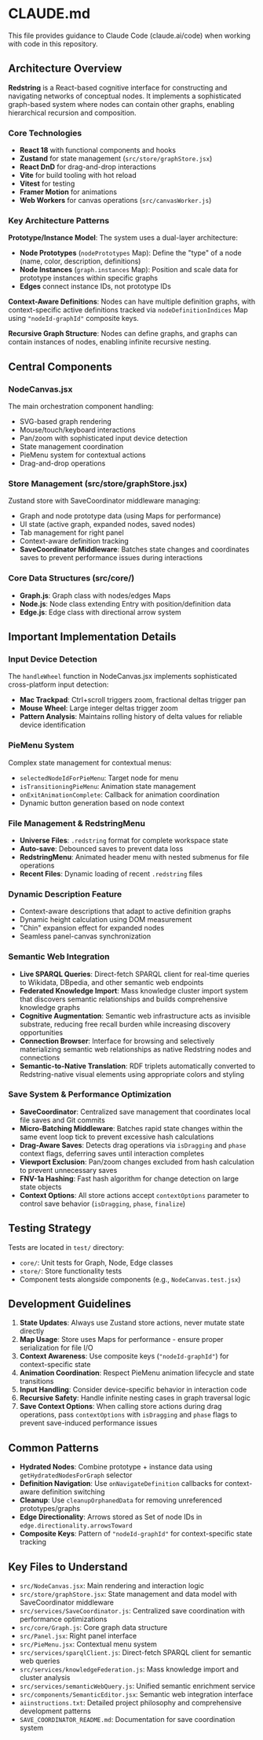 # CLAUDE.md

This file provides guidance to Claude Code (claude.ai/code) when working with code in this repository.

## Architecture Overview

**Redstring** is a React-based cognitive interface for constructing and navigating networks of conceptual nodes. It implements a sophisticated graph-based system where nodes can contain other graphs, enabling hierarchical recursion and composition.

### Core Technologies
- **React 18** with functional components and hooks
- **Zustand** for state management (`src/store/graphStore.jsx`)
- **React DnD** for drag-and-drop interactions
- **Vite** for build tooling with hot reload
- **Vitest** for testing
- **Framer Motion** for animations
- **Web Workers** for canvas operations (`src/canvasWorker.js`)

### Key Architecture Patterns

**Prototype/Instance Model**: The system uses a dual-layer architecture:
- **Node Prototypes** (`nodePrototypes` Map): Define the "type" of a node (name, color, description, definitions)
- **Node Instances** (`graph.instances` Map): Position and scale data for prototype instances within specific graphs
- **Edges** connect instance IDs, not prototype IDs

**Context-Aware Definitions**: Nodes can have multiple definition graphs, with context-specific active definitions tracked via `nodeDefinitionIndices` Map using `"nodeId-graphId"` composite keys.

**Recursive Graph Structure**: Nodes can define graphs, and graphs can contain instances of nodes, enabling infinite recursive nesting.

## Central Components

### NodeCanvas.jsx
The main orchestration component handling:
- SVG-based graph rendering
- Mouse/touch/keyboard interactions
- Pan/zoom with sophisticated input device detection
- State management coordination
- PieMenu system for contextual actions
- Drag-and-drop operations

### Store Management (src/store/graphStore.jsx)
Zustand store with SaveCoordinator middleware managing:
- Graph and node prototype data (using Maps for performance)
- UI state (active graph, expanded nodes, saved nodes)
- Tab management for right panel
- Context-aware definition tracking
- **SaveCoordinator Middleware**: Batches state changes and coordinates saves to prevent performance issues during interactions

### Core Data Structures (src/core/)
- **Graph.js**: Graph class with nodes/edges Maps
- **Node.js**: Node class extending Entry with position/definition data
- **Edge.js**: Edge class with directional arrow system

## Important Implementation Details

### Input Device Detection
The `handleWheel` function in NodeCanvas.jsx implements sophisticated cross-platform input detection:
- **Mac Trackpad**: Ctrl+scroll triggers zoom, fractional deltas trigger pan
- **Mouse Wheel**: Large integer deltas trigger zoom
- **Pattern Analysis**: Maintains rolling history of delta values for reliable device identification

### PieMenu System
Complex state management for contextual menus:
- `selectedNodeIdForPieMenu`: Target node for menu
- `isTransitioningPieMenu`: Animation state management
- `onExitAnimationComplete`: Callback for animation coordination
- Dynamic button generation based on node context

### File Management & RedstringMenu
- **Universe Files**: `.redstring` format for complete workspace state
- **Auto-save**: Debounced saves to prevent data loss
- **RedstringMenu**: Animated header menu with nested submenus for file operations
- **Recent Files**: Dynamic loading of recent `.redstring` files

### Dynamic Description Feature
- Context-aware descriptions that adapt to active definition graphs
- Dynamic height calculation using DOM measurement
- "Chin" expansion effect for expanded nodes
- Seamless panel-canvas synchronization

### Semantic Web Integration
- **Live SPARQL Queries**: Direct-fetch SPARQL client for real-time queries to Wikidata, DBpedia, and other semantic web endpoints
- **Federated Knowledge Import**: Mass knowledge cluster import system that discovers semantic relationships and builds comprehensive knowledge graphs
- **Cognitive Augmentation**: Semantic web infrastructure acts as invisible substrate, reducing free recall burden while increasing discovery opportunities
- **Connection Browser**: Interface for browsing and selectively materializing semantic web relationships as native Redstring nodes and connections
- **Semantic-to-Native Translation**: RDF triplets automatically converted to Redstring-native visual elements using appropriate colors and styling

### Save System & Performance Optimization
- **SaveCoordinator**: Centralized save management that coordinates local file saves and Git commits
- **Micro-Batching Middleware**: Batches rapid state changes within the same event loop tick to prevent excessive hash calculations
- **Drag-Aware Saves**: Detects drag operations via `isDragging` and `phase` context flags, deferring saves until interaction completes
- **Viewport Exclusion**: Pan/zoom changes excluded from hash calculation to prevent unnecessary saves
- **FNV-1a Hashing**: Fast hash algorithm for change detection on large state objects
- **Context Options**: All store actions accept `contextOptions` parameter to control save behavior (`isDragging`, `phase`, `finalize`)

## Testing Strategy

Tests are located in `test/` directory:
- `core/`: Unit tests for Graph, Node, Edge classes
- `store/`: Store functionality tests
- Component tests alongside components (e.g., `NodeCanvas.test.jsx`)

## Development Guidelines

1. **State Updates**: Always use Zustand store actions, never mutate state directly
2. **Map Usage**: Store uses Maps for performance - ensure proper serialization for file I/O
3. **Context Awareness**: Use composite keys (`"nodeId-graphId"`) for context-specific state
4. **Animation Coordination**: Respect PieMenu animation lifecycle and state transitions
5. **Input Handling**: Consider device-specific behavior in interaction code
6. **Recursive Safety**: Handle infinite nesting cases in graph traversal logic
7. **Save Context Options**: When calling store actions during drag operations, pass `contextOptions` with `isDragging` and `phase` flags to prevent save-induced performance issues

## Common Patterns

- **Hydrated Nodes**: Combine prototype + instance data using `getHydratedNodesForGraph` selector
- **Definition Navigation**: Use `onNavigateDefinition` callbacks for context-aware definition switching
- **Cleanup**: Use `cleanupOrphanedData` for removing unreferenced prototypes/graphs
- **Edge Directionality**: Arrows stored as Set of node IDs in `edge.directionality.arrowsToward`
- **Composite Keys**: Pattern of `"nodeId-graphId"` for context-specific state tracking

## Key Files to Understand

- `src/NodeCanvas.jsx`: Main rendering and interaction logic
- `src/store/graphStore.jsx`: State management and data model with SaveCoordinator middleware
- `src/services/SaveCoordinator.js`: Centralized save coordination with performance optimizations
- `src/core/Graph.js`: Core graph data structure
- `src/Panel.jsx`: Right panel interface
- `src/PieMenu.jsx`: Contextual menu system
- `src/services/sparqlClient.js`: Direct-fetch SPARQL client for semantic web queries
- `src/services/knowledgeFederation.js`: Mass knowledge import and cluster analysis
- `src/services/semanticWebQuery.js`: Unified semantic enrichment service
- `src/components/SemanticEditor.jsx`: Semantic web integration interface
- `aiinstructions.txt`: Detailed project philosophy and comprehensive development patterns
- `SAVE_COORDINATOR_README.md`: Documentation for save coordination system